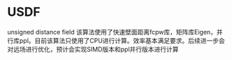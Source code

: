 # USDF
unsigned distance field 
该算法使用了快速壁面距离fcpw库，矩阵库Eigen，并行库ppl。目前该算法只使用了CPU进行计算。效率基本满足要求。后续进一步会对远场进行优化，预计会实现SIMD版本和ppl并行版本进行计算
